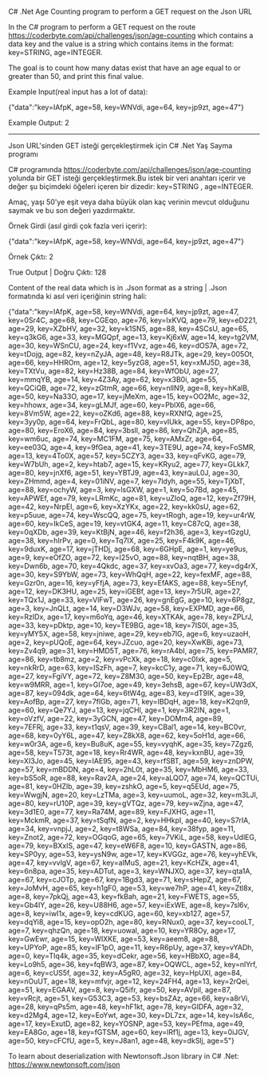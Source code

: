C# .Net Age Counting program to perform a GET request on the Json URL

In the C# program to perform a GET request on the route https://coderbyte.com/api/challenges/json/age-counting which contains a data key and the value is a string which contains items in the format: key=STRING, age=INTEGER. 

The goal is to count how many datas exist that have an age equal to or greater than 50, and print this final value.

Example Input(real input has a lot of data):

{"data":"key=IAfpK, age=58, key=WNVdi, age=64, key=jp9zt, age=47"}

Example Output:
2

------------------------------------------------------------------------------------------------------------------------------------------------------------------------------------------------------------------------------------

Json URL'sinden GET isteği gerçekleştirmek için C# .Net Yaş Sayma programı

C# programında https://coderbyte.com/api/challenges/json/age-counting yolunda bir GET isteği gerçekleştirmek.Bu istek bir veri anahtarı içerir ve değer şu biçimdeki öğeleri içeren bir dizedir: key=STRING , age=INTEGER.

Amaç, yaşı 50'ye eşit veya daha büyük olan kaç verinin mevcut olduğunu saymak ve bu son değeri yazdırmaktır.

Örnek Girdi (asıl girdi çok fazla veri içerir):

{"data":"key=IAfpK, age=58, key=WNVdi, age=64, key=jp9zt, age=47"}

Örnek Çıktı:
2

True Output | Doğru Çıktı: 128

Content of the real data which is in .Json format as a string | .Json formatında ki asıl veri içeriğinin string hali:

{"data":"key=IAfpK, age=58, key=WNVdi, age=64, key=jp9zt, age=47, key=0Sr4C, age=68, key=CGEqo, age=76, key=IxKVQ, age=79, key=eD221, age=29, key=XZbHV, age=32, key=k1SN5, age=88, key=4SCsU, age=65, key=q3kG6, age=33, key=MGQpf, age=13, key=Kj6xW, age=14, key=tg2VM, age=30, key=WSnCU, age=24, key=f1Vvz, age=46, key=dOS7A, age=72, key=tDojg, age=82, key=nZyJA, age=48, key=R8JTk, age=29, key=005Ot, age=66, key=HHROm, age=12, key=5yzG8, age=51, key=xMJ5D, age=38, key=TXtVu, age=82, key=Hz38B, age=84, key=WfObU, age=27, key=mmqYB, age=14, key=4Z3Ay, age=62, key=x3B0i, age=55, key=QCiQB, age=72, key=zGtmR, age=66, key=nlIN9, age=8, key=hKalB, age=50, key=Na33O, age=17, key=jMeXm, age=15, key=OO2Mc, age=32, key=hhowx, age=34, key=gLMJf, age=60, key=PblX6, age=66, key=8Vm5W, age=22, key=oZKd6, age=88, key=RXNfQ, age=25, key=3yy0p, age=64, key=FrQbL, age=80, key=vlUkk, age=55, key=DP8po, age=80, key=EroX6, age=84, key=3bsll, age=86, key=QhZjA, age=85, key=wm6uc, age=74, key=MC1FM, age=75, key=AMxZr, age=64, key=ee03Q, age=4, key=9fGea, age=41, key=3TE9U, age=74, key=FoSMR, age=13, key=4To0X, age=57, key=5CZY3, age=33, key=qFvKG, age=79, key=W7bUh, age=2, key=htab7, age=15, key=KRyu2, age=77, key=GLkk7, age=80, key=jnXf6, age=51, key=YBTJ9, age=43, key=auL0J, age=30, key=ZHmmd, age=4, key=01iNV, age=7, key=7ldyh, age=55, key=TjXbT, age=88, key=ochyW, age=3, key=lsGXW, age=1, key=5o7Bd, age=45, key=APWEf, age=79, key=LRmKc, age=81, key=uZIoQ, age=12, key=Zf79H, age=42, key=NrpEI, age=6, key=XzYKx, age=22, key=kk0sU, age=62, key=p5uue, age=74, key=WscQQ, age=75, key=tRogh, age=19, key=ur4rW, age=60, key=IkCeS, age=19, key=vtGK4, age=11, key=C87cQ, age=38, key=0qXDb, age=39, key=KtBjN, age=46, key=f2h36, age=3, key=tGzgU, age=38, key=hIrPv, age=0, key=Tq7IX, age=25, key=F4k9K, age=46, key=9duxK, age=17, key=jTHDj, age=68, key=6GHpE, age=1, key=ye9us, age=9, key=eOfZO, age=72, key=I25vO, age=88, key=nqtBH, age=38, key=Dwn6b, age=70, key=4Qkdc, age=37, key=xvOa3, age=77, key=dg4rX, age=30, key=S9YbW, age=73, key=WhQqH, age=22, key=fexMF, age=88, key=Gzr0n, age=16, key=yFfjA, age=73, key=EfAKS, age=88, key=5Enyf, age=12, key=DK3HU, age=25, key=iGEBf, age=13, key=7r5UR, age=27, key=TQx1J, age=33, key=VlFwT, age=26, key=gnEgG, age=10, key=6P8gz, age=3, key=JnQLt, age=14, key=D3WJv, age=58, key=EXPMD, age=66, key=RzIDx, age=17, key=m6oYq, age=46, key=XTKAk, age=78, key=ZPLrJ, age=33, key=pDktp, age=10, key=TE9BG, age=18, key=7IS0l, age=35, key=yMY5X, age=58, key=jniwe, age=29, key=eb7lG, age=6, key=uzaoH, age=2, key=pUQoE, age=64, key=JZcuo, age=20, key=XwKBi, age=73, key=Zv4q9, age=31, key=HMD5T, age=76, key=rA4bI, age=75, key=PAMR7, age=86, key=tb8mz, age=2, key=vPcXk, age=18, key=c0Ixk, age=5, key=nkRrD, age=63, key=ISzFh, age=7, key=kcC1y, age=71, key=6J0WQ, age=27, key=FgiVY, age=72, key=Z8M30, age=50, key=Ep2Br, age=48, key=w9MRR, age=1, key=GI7oe, age=49, key=3ehsB, age=67, key=UW3dX, age=87, key=094dk, age=64, key=6tW4g, age=83, key=dT9IK, age=39, key=AofBp, age=27, key=7flGb, age=71, key=IBDqH, age=18, key=K2qn9, age=60, key=Qe7YJ, age=13, key=jqCHl, age=1, key=3R2IN, age=1, key=oVzfV, age=22, key=3yGCN, age=47, key=DOMm4, age=89, key=7EFRj, age=33, key=t1qsV, age=39, key=CBal1, age=14, key=BC0vr, age=68, key=0yY6L, age=47, key=Z8kX8, age=62, key=5oH1d, age=66, key=w0r3A, age=6, key=Bu8uK, age=55, key=vyqhK, age=35, key=7Zgz6, age=58, key=T573t, age=18, key=Rr4WR, age=48, key=kxnBU, age=39, key=XI3Jo, age=45, key=IAE95, age=43, key=rfSBT, age=59, key=znDPW, age=57, key=mBDDN, age=4, key=2hL0t, age=35, key=MbHM6, age=33, key=bS5oR, age=88, key=Rav2A, age=24, key=aLQO7, age=74, key=QCTUi, age=81, key=0HZlb, age=39, key=zshkO, age=5, key=q5EUd, age=75, key=WwgjN, age=20, key=LzTMa, age=3, key=uumoL, age=32, key=m3LJI, age=80, key=rU10P, age=39, key=gVTQz, age=79, key=wZjna, age=47, key=3d1E0, age=77, key=Ra74M, age=89, key=FJXHG, age=11, key=MckmR, age=37, key=tSqfN, age=2, key=HHkpI, age=40, key=S7rIA, age=34, key=vnpjJ, age=2, key=t8WSa, age=84, key=38fyp, age=11, key=Znot2, age=72, key=OGqoG, age=65, key=7VKiL, age=58, key=UdlEG, age=79, key=BXxIS, age=47, key=eW6F8, age=10, key=GASTN, age=86, key=SP0yy, age=53, key=ysN9w, age=17, key=KVGGz, age=76, key=yhEVk, age=47, key=vvlgV, age=67, key=aIMuS, age=21, key=KcHZk, age=41, key=6n8pa, age=35, key=ADTut, age=3, key=WNJXO, age=37, key=qta1A, age=67, key=cJOTp, age=67, key=1Bgd3, age=71, key=sHepZ, age=67, key=JoMvH, age=65, key=h1gF0, age=53, key=we7hP, age=41, key=Ztl8x, age=8, key=7pkQj, age=43, key=fkBah, age=21, key=FWETS, age=55, key=Gb4IY, age=26, key=U88H6, age=57, key=iExWE, age=8, key=7sl6v, age=8, key=iwI1x, age=9, key=cdKUG, age=60, key=xb127, age=57, key=dqYi8, age=15, key=opO2h, age=80, key=RNux0, age=37, key=cooLT, age=7, key=qhzQn, age=18, key=uowal, age=10, key=YR8Oy, age=17, key=GwEwr, age=15, key=WIXKE, age=53, key=aeem8, age=88, key=UPYoP, age=85, key=IF1pO, age=11, key=R6pUy, age=37, key=vYADh, age=0, key=TIq4k, age=35, key=dCekr, age=56, key=HBbXO, age=84, key=Lo9h5, age=36, key=fqBW3, age=87, key=OQWCL, age=52, key=nlYrf, age=6, key=cUS5f, age=32, key=A5gR0, age=32, key=HpUXl, age=84, key=nOuUT, age=18, key=mfvjr, age=12, key=24FH4, age=13, key=2rQei, age=51, key=EGAAV, age=8, key=Q5ifr, age=50, key=AVpil, age=87, key=vRcjt, age=51, key=G53C3, age=53, key=bsZAz, age=66, key=a8rVi, age=28, key=qPs5m, age=48, key=hF1kt, age=78, key=GIDFA, age=32, key=d2Mg4, age=12, key=EoYwt, age=30, key=DL7zx, age=14, key=lsA6c, age=17, key=ExutD, age=82, key=YOSNP, age=53, key=PEfma, age=49, key=EA8Go, age=18, key=fGTSM, age=60, key=lRf1j, age=13, key=0iJGV, age=50, key=cFCfU, age=5, key=J8an1, age=48, key=dkSlj, age=5"}

To learn about deserialization with Newtonsoft.Json library in C# .Net: https://www.newtonsoft.com/json
